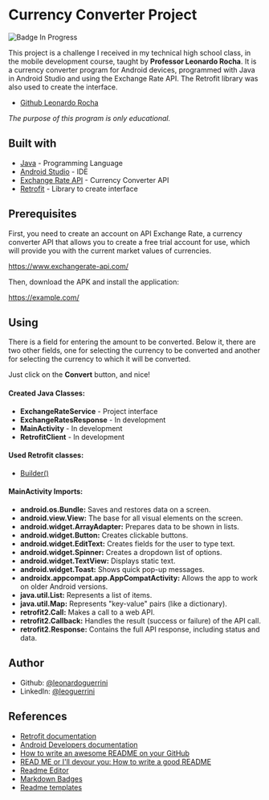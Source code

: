 # Currency Converter Project
![Badge In Progress](http://img.shields.io/static/v1?label=STATUS&message=IN%20PROGRESS&color=orange&style=for-the-badge)

This project is a challenge I received in my technical high school class, in the mobile development course, taught by **Professor Leonardo Rocha**. It is a currency converter program for Android devices, programmed with Java in Android Studio and using the Exchange Rate API. The Retrofit library was also used to create the interface.

- [Github Leonardo Rocha](https://www.github.com/leonardossrocha)


*The purpose of this program is only educational.*


## Built with

- [Java](https://www.java.com/pt-BR/) - Programming Language
- [Android Studio](https://developer.android.com/studio?hl=pt-br) - IDE
- [Exchange Rate API](https://www.exchangerate-api.com/) - Currency Converter API
- [Retrofit](https://square.github.io/retrofit/) - Library to create interface


## Prerequisites

First, you need to create an account on API Exchange Rate, a currency converter API that allows you to create a free trial account for use, which will provide you with the current market values of currencies.

https://www.exchangerate-api.com/

Then, download the APK and install the application:

https://example.com/
## Using

There is a field for entering the amount to be converted. Below it, there are two other fields, one for selecting the currency to be converted and another for selecting the currency to which it will be converted.

Just click on the **Convert** button, and nice!

#### Created Java Classes:

-  **ExchangeRateService** - Project interface
- **ExchangeRatesResponse** - In development
- **MainActivity** - In development
- **RetrofitClient** - In development

#### Used Retrofit classes:
- [Builder()](https://square.github.io/retrofit/2.x/retrofit/retrofit2/Retrofit.Builder.html)

#### MainActivity Imports:
- **android.os.Bundle:** Saves and restores data on a screen.
- **android.view.View:** The base for all visual elements on the screen.
- **android.widget.ArrayAdapter:** Prepares data to be shown in lists.
- **android.widget.Button:** Creates clickable buttons.
- **android.widget.EditText:** Creates fields for the user to type text.
- **android.widget.Spinner:** Creates a dropdown list of options.
- **android.widget.TextView:** Displays static text.
- **android.widget.Toast:** Shows quick pop-up messages.
- **androidx.appcompat.app.AppCompatActivity:** Allows the app to work on older Android versions.
- **java.util.List:** Represents a list of items.
- **java.util.Map:** Represents "key-value" pairs (like a dictionary).
- **retrofit2.Call:** Makes a call to a web API.
- **retrofit2.Callback:** Handles the result (success or failure) of the API call.
- **retrofit2.Response:** Contains the full API response, including status and data.
  
## Author

- Github: [@leonardoguerrini](https://www.github.com/leonardoguerrini)
- LinkedIn: [@leoguerrini](https://www.linkedin.com/in/leoguerrini)

## References

 - [Retrofit documentation](https://square.github.io/retrofit/)
 - [Android Developers documentation](https://developer.android.com/reference/packages)
 - [How to write an awesome README on your GitHub](https://www.alura.com.br/artigos/escrever-bom-readme?)
 - [READ ME or I'll devour you: How to write a good README](https://dev.to/github/leia-me-ou-te-devoro-como-escrever-um-bom-readme-5hl4)
 - [Readme Editor](https://readme.so/pt/)
 - [Markdown Badges](https://github.com/Ileriayo/markdown-badges)
 - [Readme templates](https://github.com/iuricode/readme-template)
